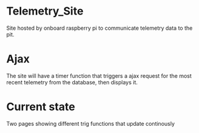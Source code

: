 # Telemetry_Site

Site hosted by onboard raspberry pi to communicate telemetry data to the pit.

# Ajax

The site will have a timer function that triggers a ajax request for the most recent telemetry from the database, then displays it.

# Current state

Two pages showing different trig functions that update continously
